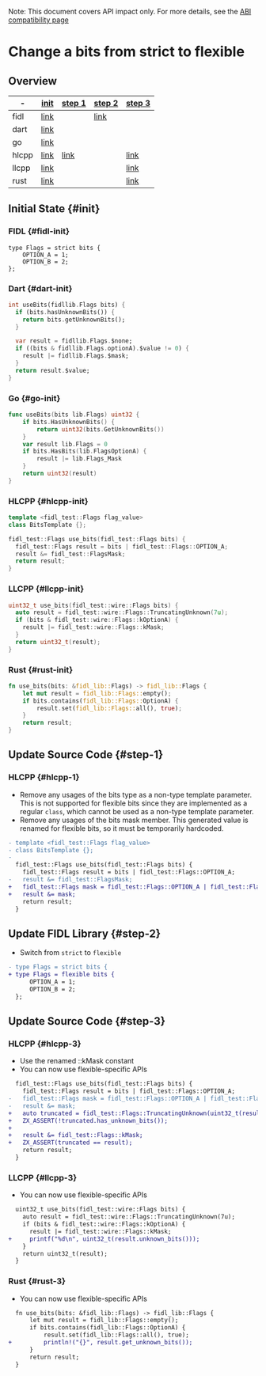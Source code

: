 <!-- WARNING: This file is machine generated by //src/tests/fidl/source_compatibility/gen, do not edit. -->

Note: This document covers API impact only. For more details, see the
[ABI compatibility page](/docs/development/languages/fidl/guides/compatibility/README.md)

# Change a bits from strict to flexible

## Overview

-|[init](#init)|[step 1](#step-1)|[step 2](#step-2)|[step 3](#step-3)
---|---|---|---|---
fidl|[link](#fidl-init)||[link](#fidl-2)|
dart|[link](#dart-init)|||
go|[link](#go-init)|||
hlcpp|[link](#hlcpp-init)|[link](#hlcpp-1)||[link](#hlcpp-3)
llcpp|[link](#llcpp-init)|||[link](#llcpp-3)
rust|[link](#rust-init)|||[link](#rust-3)

## Initial State {#init}

### FIDL {#fidl-init}

```fidl
type Flags = strict bits {
    OPTION_A = 1;
    OPTION_B = 2;
};
```

### Dart {#dart-init}

```dart
int useBits(fidllib.Flags bits) {
  if (bits.hasUnknownBits()) {
    return bits.getUnknownBits();
  }

  var result = fidllib.Flags.$none;
  if ((bits & fidllib.Flags.optionA).$value != 0) {
    result |= fidllib.Flags.$mask;
  }
  return result.$value;
}
```

### Go {#go-init}

```go
func useBits(bits lib.Flags) uint32 {
	if bits.HasUnknownBits() {
		return uint32(bits.GetUnknownBits())
	}
	var result lib.Flags = 0
	if bits.HasBits(lib.FlagsOptionA) {
		result |= lib.Flags_Mask
	}
	return uint32(result)
}

```

### HLCPP {#hlcpp-init}

```cpp
template <fidl_test::Flags flag_value>
class BitsTemplate {};

fidl_test::Flags use_bits(fidl_test::Flags bits) {
  fidl_test::Flags result = bits | fidl_test::Flags::OPTION_A;
  result &= fidl_test::FlagsMask;
  return result;
}
```

### LLCPP {#llcpp-init}

```cpp
uint32_t use_bits(fidl_test::wire::Flags bits) {
  auto result = fidl_test::wire::Flags::TruncatingUnknown(7u);
  if (bits & fidl_test::wire::Flags::kOptionA) {
    result |= fidl_test::wire::Flags::kMask;
  }
  return uint32_t(result);
}
```

### Rust {#rust-init}

```rust
fn use_bits(bits: &fidl_lib::Flags) -> fidl_lib::Flags {
    let mut result = fidl_lib::Flags::empty();
    if bits.contains(fidl_lib::Flags::OptionA) {
        result.set(fidl_lib::Flags::all(), true);
    }
    return result;
}
```

## Update Source Code {#step-1}

### HLCPP {#hlcpp-1}

- Remove any usages of the bits type as a non-type template parameter. This is not supported for flexible bits since they are implemented as a regular `class`, which cannot be used as a non-type template parameter.
- Remove any usages of the bits mask member. This generated value is renamed for flexible bits, so it must be temporarily hardcoded.

```diff
- template <fidl_test::Flags flag_value>
- class BitsTemplate {};
- 
  fidl_test::Flags use_bits(fidl_test::Flags bits) {
    fidl_test::Flags result = bits | fidl_test::Flags::OPTION_A;
-   result &= fidl_test::FlagsMask;
+   fidl_test::Flags mask = fidl_test::Flags::OPTION_A | fidl_test::Flags::OPTION_B;
+   result &= mask;
    return result;
  }

```

## Update FIDL Library {#step-2}

- Switch from `strict` to `flexible`

```diff
- type Flags = strict bits {
+ type Flags = flexible bits {
      OPTION_A = 1;
      OPTION_B = 2;
  };

```

## Update Source Code {#step-3}

### HLCPP {#hlcpp-3}

- Use the renamed ::kMask constant
- You can now use flexible-specific APIs

```diff
  fidl_test::Flags use_bits(fidl_test::Flags bits) {
    fidl_test::Flags result = bits | fidl_test::Flags::OPTION_A;
-   fidl_test::Flags mask = fidl_test::Flags::OPTION_A | fidl_test::Flags::OPTION_B;
-   result &= mask;
+   auto truncated = fidl_test::Flags::TruncatingUnknown(uint32_t(result));
+   ZX_ASSERT(!truncated.has_unknown_bits());
+ 
+   result &= fidl_test::Flags::kMask;
+   ZX_ASSERT(truncated == result);
    return result;
  }

```

### LLCPP {#llcpp-3}

- You can now use flexible-specific APIs

```diff
  uint32_t use_bits(fidl_test::wire::Flags bits) {
    auto result = fidl_test::wire::Flags::TruncatingUnknown(7u);
    if (bits & fidl_test::wire::Flags::kOptionA) {
      result |= fidl_test::wire::Flags::kMask;
+     printf("%d\n", uint32_t(result.unknown_bits()));
    }
    return uint32_t(result);
  }

```

### Rust {#rust-3}

- You can now use flexible-specific APIs

```diff
  fn use_bits(bits: &fidl_lib::Flags) -> fidl_lib::Flags {
      let mut result = fidl_lib::Flags::empty();
      if bits.contains(fidl_lib::Flags::OptionA) {
          result.set(fidl_lib::Flags::all(), true);
+         println!("{}", result.get_unknown_bits());
      }
      return result;
  }

```


